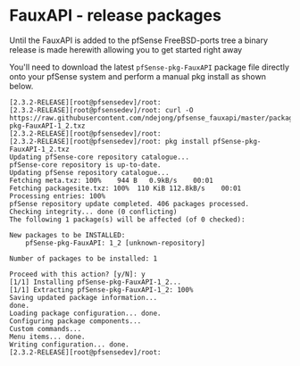 # FauxAPI - release packages

Until the FauxAPI is added to the pfSense FreeBSD-ports tree a binary release is
made herewith allowing you to get started right away

You'll need to download the latest `pfSense-pkg-FauxAPI` package file directly 
onto your pfSense system and perform a manual pkg install as shown below.

```
[2.3.2-RELEASE][root@pfsensedev]/root: 
[2.3.2-RELEASE][root@pfsensedev]/root: curl -O https://raw.githubusercontent.com/ndejong/pfsense_fauxapi/master/package/pfSense-pkg-FauxAPI-1_2.txz
[2.3.2-RELEASE][root@pfsensedev]/root: 
[2.3.2-RELEASE][root@pfsensedev]/root: pkg install pfSense-pkg-FauxAPI-1_2.txz
Updating pfSense-core repository catalogue...
pfSense-core repository is up-to-date.
Updating pfSense repository catalogue...
Fetching meta.txz: 100%    944 B   0.9kB/s    00:01    
Fetching packagesite.txz: 100%  110 KiB 112.8kB/s    00:01    
Processing entries: 100%
pfSense repository update completed. 406 packages processed.
Checking integrity... done (0 conflicting)
The following 1 package(s) will be affected (of 0 checked):

New packages to be INSTALLED:
	pfSense-pkg-FauxAPI: 1_2 [unknown-repository]

Number of packages to be installed: 1

Proceed with this action? [y/N]: y
[1/1] Installing pfSense-pkg-FauxAPI-1_2...
[1/1] Extracting pfSense-pkg-FauxAPI-1_2: 100%
Saving updated package information...
done.
Loading package configuration... done.
Configuring package components...
Custom commands...
Menu items... done.
Writing configuration... done.
[2.3.2-RELEASE][root@pfsensedev]/root: 
```
